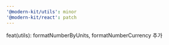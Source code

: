 ```yaml
---
'@modern-kit/utils': minor
'@modern-kit/react': patch
---
```


feat(utils): formatNumberByUnits, formatNumberCurrency 추가
